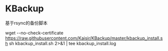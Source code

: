 # KBackup
基于rsync的备份脚本

wget --no-check-certificate https://raw.githubusercontent.com/Kaisir/KBackup/master/kbackup_install.sh 
sh kbackup_install.sh 2>&1 | tee kbackup_install.log

